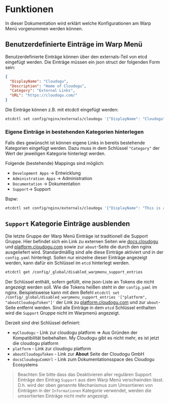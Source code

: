 # Funktionen
In dieser Dokumentation wird erklärt welche Konfigurationen am Warp Menü vorgenommen werden können.

## Benutzerdefinierte Einträge im Warp Menü
Benutzerdefinierte Einträge können über den externals-Teil von etcd eingefügt werden.
Die Einträge müssen ein json struct der folgenden Form sein:

```json
{
  "DisplayName": "Cloudogu",
  "Description": "Home of Cloudogu",
  "Category": "External Links",
  "URL": "https://cloudogu.com/"
}
```

Die Einträge können z.B. mit etcdctl eingefügt werden:

```bash
etcdctl set config/nginx/externals/cloudogu '{"DisplayName": "Cloudogu","Description": "Home of Cloudogu", "Category": "External Links", "URL": "https://cloudogu.com/"}'
```
### Eigene Einträge in bestehenden Kategorien hinterlegen
Falls dies gewünscht ist können eigene Links in bereits bestehende Kategorien eingefügt werden. 
Dazu muss in dem Schlüssel `"Category"` der Wert der jeweiligen Kategorie hinterlegt werden.

Folgende (bestehende) Mappings sind möglich:
* `Development Apps` -> Entwicklung
* `Administration Apps` -> Administration
* `Documentation` -> Dokumentation
* `Support`-> Support

Bspw:
```bash
etcdctl set config/nginx/externals/cloudogu '{"DisplayName": "This is a custom Link","Description": "Link to my resource", "Category": "Development Apps", "URL": "https://my.stuff.com/"}'
```

## `Support` Kategorie Einträge ausblenden
Die letzte Gruppe der Warp Menü Einträge ist traditionell die Support Gruppe. Hier befindet sich ein Link zu externen Seiten wie [docs.cloudogu](https://docs.cloudogu.com/) und 
[platform.cloudogu.com](https://platform.cloudogu.com/de/) sowie zur `about`-Seite die durch den nginx ausgeliefert wird.
Standardmäßig sind alle diese Einträge aktiviert und in der `config.yaml` hinterlegt.
Sollen nur einzelne dieser Einträge angezeigt werden, kann dafür ein Schlüssel im `etcd` hinterlegt werden.   
```bash
etcdctl get /config/_global/disabled_warpmenu_support_entries
```

Der Schlüssel enthält, sofern gefüllt, eine json-Liste an Tokens die nicht angezeigt werden soll. Wie die Tokens heißen steht in der `config.yaml` im 
nginx.
Beispielsweise kann mit dem Befehl `etcdctl set /config/_global/disabled_warpmenu_support_entries '["platform", "aboutCloudoguToken"]'`
der Link zu [platform.cloudogu.com](https://platform.cloudogu.com/de/) und zur `about`-Seite entfernt werden.
Sind alle Einträge in dem `etcd` Schlüssel enthalten wird die `Support` Gruppe nicht im Warpmenü angezeigt.

Derzeit sind drei Schlüssel definiert:
* `myCloudogu` - Link zur cloudogu platform => Aus Gründen der Kompatibilität beibehalten. My Cloudogu gibt es nicht mehr, es ist jetzt die cloudogu platform 
* `platform` - Link zur cloudogu platform 
* `aboutCloudoguToken` - Link zur __About__ Seite der Cloudogu GmbH 
* `docsCloudoguComUrl` - Link zum Dokumentationsspace des Cloudogu Ecosystems

> Beachten Sie bitte dass das Deaktivieren aller regulären Support Einträge den Eintrag `Support` aus dem Warp Menü verschwinden lässt. 
> D.h. wird der oben genannte Mechanismus zum Umsortieren von Einträgen in der `Informationen` Kategorie verwendet, werden die umsortierten Einträge nicht mehr angezeigt.